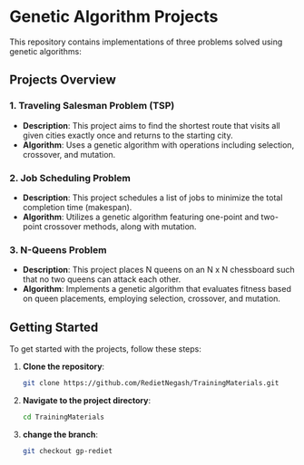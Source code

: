 # Genetic Algorithm Projects

This repository contains implementations of three problems solved using genetic algorithms:

## Projects Overview

### 1. Traveling Salesman Problem (TSP)
- **Description**: This project aims to find the shortest route that visits all given cities exactly once and returns to the starting city.
- **Algorithm**: Uses a genetic algorithm with operations including selection, crossover, and mutation.

### 2. Job Scheduling Problem
- **Description**: This project schedules a list of jobs to minimize the total completion time (makespan).
- **Algorithm**: Utilizes a genetic algorithm featuring one-point and two-point crossover methods, along with mutation.

### 3. N-Queens Problem
- **Description**: This project places N queens on an N x N chessboard such that no two queens can attack each other.
- **Algorithm**: Implements a genetic algorithm that evaluates fitness based on queen placements, employing selection, crossover, and mutation.

## Getting Started

To get started with the projects, follow these steps:

1. **Clone the repository**:
   ```bash
   git clone https://github.com/RedietNegash/TrainingMaterials.git
2. **Navigate to the project directory**:
   ```bash
   cd TrainingMaterials
3. **change the branch**:
   ```bash
   git checkout gp-rediet
